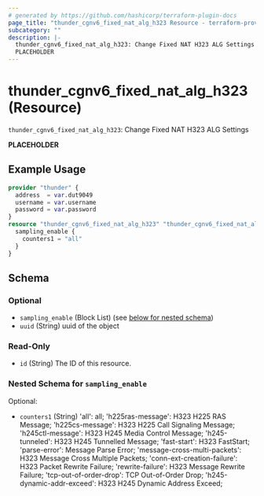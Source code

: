 ```yaml
---
# generated by https://github.com/hashicorp/terraform-plugin-docs
page_title: "thunder_cgnv6_fixed_nat_alg_h323 Resource - terraform-provider-thunder"
subcategory: ""
description: |-
  thunder_cgnv6_fixed_nat_alg_h323: Change Fixed NAT H323 ALG Settings
  PLACEHOLDER
---
```


# thunder_cgnv6_fixed_nat_alg_h323 (Resource)

`thunder_cgnv6_fixed_nat_alg_h323`: Change Fixed NAT H323 ALG Settings

__PLACEHOLDER__

## Example Usage

```terraform
provider "thunder" {
  address  = var.dut9049
  username = var.username
  password = var.password
}
resource "thunder_cgnv6_fixed_nat_alg_h323" "thunder_cgnv6_fixed_nat_alg_h323" {
  sampling_enable {
    counters1 = "all"
  }
}
```

<!-- schema generated by tfplugindocs -->
## Schema

### Optional

- `sampling_enable` (Block List) (see [below for nested schema](#nestedblock--sampling_enable))
- `uuid` (String) uuid of the object

### Read-Only

- `id` (String) The ID of this resource.

<a id="nestedblock--sampling_enable"></a>
### Nested Schema for `sampling_enable`

Optional:

- `counters1` (String) 'all': all; 'h225ras-message': H323 H225 RAS Message; 'h225cs-message': H323 H225 Call Signaling Message; 'h245ctl-message': H323 H245 Media Control Message; 'h245-tunneled': H323 H245 Tunnelled Message; 'fast-start': H323 FastStart; 'parse-error': Message Parse Error; 'message-cross-multi-packets': H323 Message Cross Multiple Packets; 'conn-ext-creation-failure': H323 Packet Rewrite Failure; 'rewrite-failure': H323 Message Rewrite Failure; 'tcp-out-of-order-drop': TCP Out-of-Order Drop; 'h245-dynamic-addr-exceed': H323 H245 Dynamic Address Exceed;


